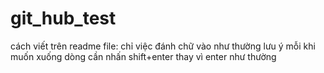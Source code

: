 # git_hub_test
cách viết trên readme file: chỉ việc đánh chữ vào như thường
lưu ý mỗi khi muốn xuống dòng cần nhấn shift+enter thay vì enter như thường
